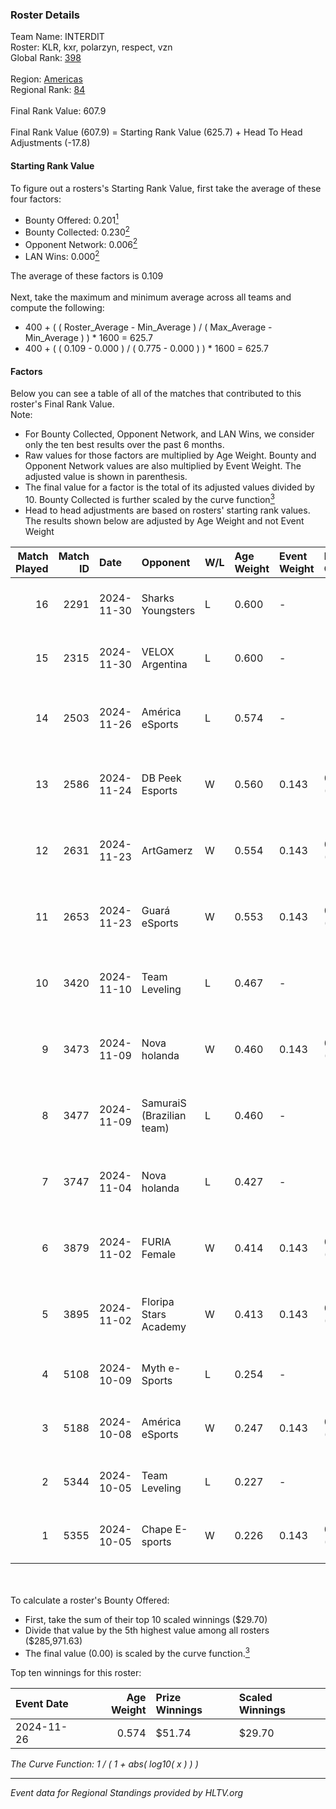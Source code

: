 ### Roster Details<br />
Team Name: INTERDIT<br />
Roster: KLR, kxr, polarzyn, respect, vzn<br />
Global Rank: [398](../../standings_global_2025_02_28.md)<br />
<br />
Region: [Americas]( ../../standings_americas_2025_02_28.md)<br />
Regional Rank: [84]( ../../standings_americas_2025_02_28.md)<br />
<br />
Final Rank Value:  607.9<br />
<br />
Final Rank Value (607.9) = Starting Rank Value (625.7) + Head To Head Adjustments (-17.8)<br />

#### Starting Rank Value<br />
To figure out a rosters's Starting Rank Value, first take the average of these four factors:<br />
- Bounty Offered: 0.201[<sup>1</sup>](#table2)
- Bounty Collected: 0.230[<sup>2</sup>](#table1)
- Opponent Network: 0.006[<sup>2</sup>](#table1)
- LAN Wins: 0.000[<sup>2</sup>](#table1)

The average of these factors is 0.109<br />
<br />
Next, take the maximum and minimum average across all teams and compute the following:<br />
- 400 + ( ( Roster_Average - Min_Average ) / ( Max_Average - Min_Average ) ) * 1600 = 625.7
- 400 + ( ( 0.109 - 0.000 ) / ( 0.775 - 0.000 ) ) * 1600 = 625.7


#### Factors<br />
Below you can see a table of all of the matches that contributed to this roster's Final Rank Value.<br />
Note:<br />

- For Bounty Collected, Opponent Network, and LAN Wins, we consider only the ten best results over the past 6 months.
- Raw values for those factors are multiplied by Age Weight. Bounty and Opponent Network values are also multiplied by Event Weight. The adjusted value is shown in parenthesis.
- The final value for a factor is the total of its adjusted values divided by 10. Bounty Collected is further scaled by the curve function[<sup>3</sup>](#curveFunction)
- Head to head adjustments are based on rosters' starting rank values. The results shown below are adjusted by Age Weight and not Event Weight
<span id="table1"></span><br />


| Match Played | Match ID | Date       | Opponent                  | W/L | Age Weight | Event Weight | Bounty Collected | Opponent Network | LAN Wins  | H2H Adj. | Roster                                  |
| -: | -: | :- | :- | :- | :- | :- | :- | :- | :- | -: | :- |
|           16 |     2291 | 2024-11-30 | Sharks Youngsters         | L   | 0.600      | -            | -                | -                | -         |   -10.37 | KLR, kxr, polarzyn, respect, vzn        |
|           15 |     2315 | 2024-11-30 | VELOX Argentina           | L   | 0.600      | -            | -                | -                | -         |    -9.99 | KLR, kxr, polarzyn, respect, vzn        |
|           14 |     2503 | 2024-11-26 | América eSports           | L   | 0.574      | -            | -                | -                | -         |    -9.73 | freitas, kxr, polarzyn, respect, vzn    |
|           13 |     2586 | 2024-11-24 | DB Peek Esports           | W   | 0.560      | 0.143        | 0.000 (0.000)    | 0.258 (0.021)    | 0 (0.000) |     8.73 | freitas, kxr, polarzyn, respect, vzn    |
|           12 |     2631 | 2024-11-23 | ArtGamerz                 | W   | 0.554      | 0.143        | 0.000 (0.000)    | 0.032 (0.003)    | 0 (0.000) |     5.26 | freitas, kxr, polarzyn, respect, vzn    |
|           11 |     2653 | 2024-11-23 | Guará eSports             | W   | 0.553      | 0.143        | 0.000 (0.000)    | 0.031 (0.002)    | 0 (0.000) |     5.40 | freitas, kxr, polarzyn, respect, vzn    |
|           10 |     3420 | 2024-11-10 | Team Leveling             | L   | 0.467      | -            | -                | -                | -         |    -9.79 | freitas, kxr, polarzyn, respect, spider |
|            9 |     3473 | 2024-11-09 | Nova holanda              | W   | 0.460      | 0.143        | 0.000 (0.000)    | 0.099 (0.006)    | 0 (0.000) |     7.03 | freitas, kxr, polarzyn, respect, spider |
|            8 |     3477 | 2024-11-09 | SamuraiS (Brazilian team) | L   | 0.460      | -            | -                | -                | -         |    -9.41 | freitas, kxr, polarzyn, respect, spider |
|            7 |     3747 | 2024-11-04 | Nova holanda              | L   | 0.427      | -            | -                | -                | -         |    -7.04 | freitas, kxr, polarzyn, respect, vzn    |
|            6 |     3879 | 2024-11-02 | FURIA Female              | W   | 0.414      | 0.143        | 0.076 (0.004)    | 0.292 (0.017)    | 0 (0.000) |    11.73 | freitas, kxr, polarzyn, respect, vzn    |
|            5 |     3895 | 2024-11-02 | Floripa Stars Academy     | W   | 0.413      | 0.143        | 0.000 (0.000)    | 0.054 (0.003)    | 0 (0.000) |     4.05 | freitas, kxr, polarzyn, respect, vzn    |
|            4 |     5108 | 2024-10-09 | Myth e-Sports             | L   | 0.254      | -            | -                | -                | -         |    -4.21 | freitas, KLR, kxr, polarzyn, respect    |
|            3 |     5188 | 2024-10-08 | América eSports           | W   | 0.247      | 0.143        | 0.000 (0.000)    | 0.272 (0.010)    | 0 (0.000) |     3.85 | freitas, KLR, kxr, polarzyn, respect    |
|            2 |     5344 | 2024-10-05 | Team Leveling             | L   | 0.227      | -            | -                | -                | -         |    -4.87 | freitas, KLR, kxr, polarzyn, respect    |
|            1 |     5355 | 2024-10-05 | Chape E-sports            | W   | 0.226      | 0.143        | 0.000 (0.000)    | 0.000 (0.000)    | 0 (0.000) |     1.57 | freitas, KLR, kxr, polarzyn, respect    |

<br />
<span id="table2"></span><br />
To calculate a roster's Bounty Offered:<br />

- First, take the sum of their top 10 scaled winnings ($29.70)
- Divide that value by the 5th highest value among all rosters ($285,971.63)
- The final value (0.00) is scaled by the curve function.[<sup>3</sup>](#curveFunction)

Top ten winnings for this roster:<br />

| Event Date | Age Weight | Prize Winnings | Scaled Winnings |
| :- | -: | :- | :- |
| 2024-11-26 |      0.574 | $51.74         | $29.70          |


<span id="curveFunction"></span>_The Curve Function: 1 / ( 1 + abs( log10( x ) ) )_<br />

---
_Event data for Regional Standings provided by HLTV.org_<br />

